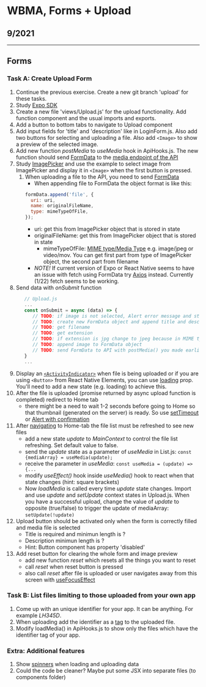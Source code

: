 # WBMA, Forms + Upload

## 9/2021

---

## Forms

### Task A: Create Upload Form

1. Continue the previous exercise. Create a new git branch 'upload' for these tasks.
2. Study [Expo SDK](https://docs.expo.io/versions/latest/)
3. Create a new file 'views/Upload.js' for the upload functionality. Add function component and the usual imports and exports.
4. Add a button to bottom tabs to navigate to Upload component
5. Add input fields for 'title' and 'description' like in LoginForm.js. Also add two buttons for selecting and uploading a file. Also add `<Image>` to show a preview of the selected image.
6. Add new function _postMedia_ to _useMedia_ hook in ApiHooks.js. The new function should send [FormData](https://developer.mozilla.org/en-US/docs/Web/API/Fetch_API/Using_Fetch#uploading_a_file) to the [media endpoint of the API](https://media.mw.metropolia.fi/wbma/docs/#api-Media-PostMediaFile) 
7. Study [ImagePicker](https://docs.expo.dev/versions/latest/sdk/imagepicker/) and use the example to select image from ImagePicker and display it in `<Image>` when the first button is pressed.
   1. When uploading a file to the API, you need to send [FormData](https://developer.mozilla.org/en-US/docs/Web/API/FormData/Using_FormData_Objects)
      * When appending file to FormData the object format is like this:
      ```jsx
      formData.append('file', {
        uri: uri, 
        name: originalFileName,
        type: mimeTypeOfFile,
      });
      ```
      * uri: get this from ImagePicker object that is stored in state
      * originalFileName: get this from ImagePicker object that is stored in state
        * mimeTypeOfFile: [MIME type/Media Type](https://en.wikipedia.org/wiki/Media_type) e.g. image/jpeg or video/mov. You can get first part from type of ImagePicker object, the second part from filename
      * _NOTE!_ If current version of Expo or React Native seems to have an issue with fetch using FormData try [Axios](https://github.com/axios/axios) instead. Currently (1/22) fetch seems to be working.
8. Send data with _onSubmit_ function
   ```jsx
      // Upload.js
      ...
      const onSubmit = async (data) => {
         // TODO: if image is not selected, Alert error message and stop running this function
         // TODO: create new FormData object and append title and description
         // TODO: get filename
         // TODO: get extension
         // TODO: if extension is jpg change to jpeg because in MIME type it has to be jpeg. Hint: ternary operator
         // TODO: append image to FormData object
         // TODO: send FormData to API with postMedia() you made earlier
      }
      ...
   ```
9. Display an [`<ActivityIndicator>`](https://reactnative.dev/docs/activityindicator) when file is being uploaded or if you are using `<Button>` from React Native Elements, you can use [loading](https://reactnativeelements.com/docs/button#loading) prop. You'll need to add a new state (e.g. loading) to achieve this.
10. After the file is uploaded (promise returned by async upload function is completed) redirect to Home tab
    * there might be a need to wait 1-2 seconds before going to Home so that thumbnail (generated on the server) is ready. So use [setTimeout](https://developer.mozilla.org/en-US/docs/Web/API/setTimeout) or [Alert with confirmation](https://reactnative.dev/docs/alert)
11. After [navigating](https://reactnavigation.org/docs/navigation-actions/#navigate) to Home-tab the file list must be refreshed to see new files
    - add a new state _update_ to _MainContext_ to control the file list refreshing. Set default value to false.
    - send the _update_ state as a parameter of _useMedia_ in List.js: `const {mediaArray} = useMedia(update);`
    - receive the parameter in _useMedia_: `const useMedia = (update) => {...`
    - modify _useEffect()_ hook inside _useMedia()_ hook to react when that state changes (hint: square brackets)
    - Now _loadMedia_ is called every time _update_ state changes. Import and use _update_ and _setUpdate_ context states in Upload.js. When you have a successful upload, change the value of _update_ to opposite (true/false) to trigger the update of mediaArray: `setUpdate(!update)`
12. Upload button should be activated only when the form is correctly filled and media file is selected
    - Title is required and minimun length is ?
    - Description minimun length is ?
    - Hint: Button component has property 'disabled'  
13. Add reset button for clearing the whole form and image preview
    - add new function _reset_ which resets all the things you want to reset
    - call _reset_ when reset button is pressed
    - also call _reset_ after file is uploaded or user navigates away from this screen with [useFocusEffect](https://reactnavigation.org/docs/use-focus-effect/)
    
### Task B: List files limiting to those uploaded from your own app

1. Come up with an unique identifier for your app. It can be anything. For example _LH345D_. 
1. When uploading add the identifier as a [tag](http://media.mw.metropolia.fi/wbma/docs/#api-Tag-PostTag) to the uploaded file.
1. Modify loadMedia() in ApiHooks.js to show only the files which have the identifier tag of your app.

### Extra: Additional features

1. Show [spinners](https://docs.nativebase.io/Components.html#Spinner) when loading and uploading data
1. Could the code be cleaner? Maybe put some JSX into separate files (to components folder)
